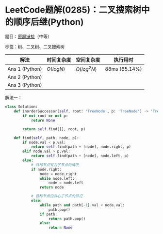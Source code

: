 # LeetCode题解(0285)：二叉搜索树中的顺序后继(Python)

题目：[原题链接](https://leetcode-cn.com/problems/inorder-successor-in-bst/)（中等）

标签：树、二叉树、二叉搜索树

| 解法           | 时间复杂度 | 空间复杂度  | 执行用时      |
| -------------- | ---------- | ----------- | ------------- |
| Ans 1 (Python) | $O(logN)$  | $O(log^2N)$ | 88ms (65.14%) |
| Ans 2 (Python) |            |             |               |
| Ans 3 (Python) |            |             |               |

解法一：

```python
class Solution:
    def inorderSuccessor(self, root: 'TreeNode', p: 'TreeNode') -> 'TreeNode':
        if not root or not p:
            return None

        return self.find([], root, p)

    def find(self, path, node, p):
        if node.val < p.val:
            return self.find(path + [node], node.right, p)
        elif node.val > p.val:
            return self.find(path + [node], node.left, p)
        else:
            # 目标节点有右子节点的情况
            if node.right:
                node = node.right
                while node.left:
                    node = node.left
                return node

            # 目标节点没有右子节点的情况
            else:
                while path and path[-1].val < node.val:
                    path.pop()
                if path:
                    return path.pop()
                else:
                    return None
```